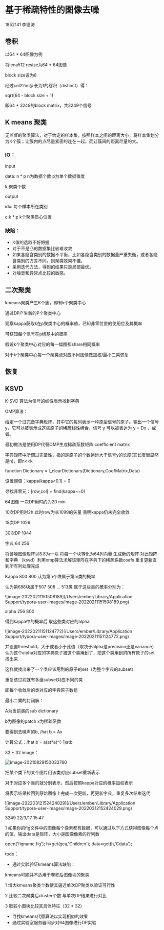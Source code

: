 # 基于稀疏特性的图像去噪

1852141 李德涛

## 卷积

以64 * 64图像为例

将lena512 resize为64 * 64图像

block size设为8

经过col22im步长为1的卷积（distinct）得：

sqrt(64 - block size + 1)

即64 * 3249的block matrix，共3249个信号

## K means 聚类

无监督的聚类算法，对于给定的样本集，按照样本之间的距离大小，将样本集划分为K个簇；让簇内的点尽量紧密的连在一起，而让簇间的距离尽量的大。

### IO：

input

data: n * p n为数据个数 p为单个数据维度 

k:聚类个数

output

idx: 每个样本所在类别 

c:k * p k个聚类质心位置

### 缺陷：

* K值的选取不好把握
* 对于不是凸的数据集比较难收敛
* 如果各隐含类别的数据不平衡，比如各隐含类别的数据量严重失衡，或者各隐含类别的方差不同，则聚类效果不佳。
* 采用迭代方法，得到的结果只是局部最优。
* 对噪音和异常点比较的敏感。

## 二次聚类

kmeans聚类产生K个簇，即有k个聚类中心

通过DP产生新的P个聚类中心

观察kappa获取k在p聚类中心的概率值，已知非零位置的使用位及其概率

可获知每个信号在p组基中的概率

假设k个聚类中心对应的每一幅图都share相同概率

对于k个聚类中心每一个聚类点对应不同图像做加权/最小二乘恢复

## 恢复

## KSVD

K-SVD 算法为信号的线性表示找到字典

OMP算法：

给定一个过完备字典矩阵，其中它的每列表示一种原型信号的原子。输出一个信号y，它可以被表示成这些原子的稀疏线性组合。信号 y 可以被表达为 y = Dx ，或者。 

最初做法是使用DP代替OMP生成稀疏系数矩阵 coefficient matrix

字典矩阵中所谓过完备性，指的是原子的个数远远大于信号y的长度(其长度很显然是n)，即n<<k

function Dictionary = I_clearDictionary(Dictionary,CoefMatrix,Data)



设置阈值：kappa(kappa<0.1) = 0

寻找非零元：[row,col] = find(kappa~=0)

64图像 一次DP用时约为20 min

10次DP用时2h 此时row为长1099的矢量 表明kappa仍未完全收敛

15次DP 1026

30次DP 1044



字典 64 256 

将含噪图像矩阵以8 8为一块 将每一个块转化为64列向量 生成新的矩阵 对此矩阵和字典 （ksvd）利用omp算法求解该矩阵在字典下的稀疏系数coefs 重复更新直到所有列处理完成

Kappa 800 800 认为第n个块属于第m类的概率

认为第688块属于507 508 ... 513类 属于这些类的概率分别为：

![image-20220211151508189](/Users/ember/Library/Application Support/typora-user-images/image-20220211151508189.png)

alpha 256 800

得到kappa中的概率后 取这些类对应的alpha

![image-20220211151124772](/Users/ember/Library/Application Support/typora-user-images/image-20220211151124772.png)

并设置threshold，大于或者小于此值（取决于alpha是precision还是variance）认为这个alpha对应的字典原子被这个类用到了，把这个类用到的所有原子的set找出来

这样就找出来了一个类应该用到的原子的set（为整个字典的subset）

重复该过程就有多组subset对应不同的类

即每个收敛后的类对应的字典原子数组



最小二乘的封闭解：

A为当前类的sub dictionary

b为图像的patch x为稀疏系数

要得到去噪声的b, /hat b = Ax

计算公式：/hat b = a(at*a)^(-1)atb

32 * 32 image：

![image-20210829150033760](/Users/ember/Denoise-DP/report/8.25.assets/image-20210829150033760.png)

把某个类下的某个图片用该类对应subset重新表示

对于对应多个类的就分别表示，然后按照kappa对应的概率加权表示

将表示结果拉回到原始图像上完成一次更新，再更新字典，重复多次结束迭代

![image-20220312152424029](/Users/ember/Library/Application Support/typora-user-images/image-20220312152424029.png)

3249 22/3/17 15:47

1 如果你的fig文件中的图像每个像素都有数据，可以通过以下方式获得图像每个点的值，输出data是矩阵，大小是图像像素的行列数

open('figname.fig');
h=get(gca,'Children');
data=get(h,'Cdata');

todo：

* 通过实验验证kmeans算法缺陷：

kmeans可能并不适用于卷积后图像块的聚类

1 增大kmeans聚类个数使其逼近单次DP聚类以验证可行性

2 比较二次聚类后cluster个数 与单次DP结果进行对比

3 取较小图块比较其具体特征（32 * 32）

* 寻找kmeans代替算法以实现相似的效果
* 通过实验室服务器同步对64图像进行DP实验

